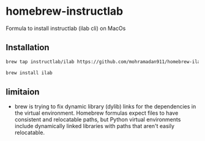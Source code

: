 # homebrew-instructlab
Formula to install instructlab (ilab cli) on MacOs


## Installation
```sh
brew tap instructlab/ilab https://github.com/mohramadan911/homebrew-ilab
```

```sh
brew install ilab
```

## limitaion
- brew is trying to fix dynamic library (dylib) links for the dependencies in the virtual environment. Homebrew formulas expect files to have consistent and relocatable paths, but Python virtual environments include dynamically linked libraries with paths that aren't easily relocatable.